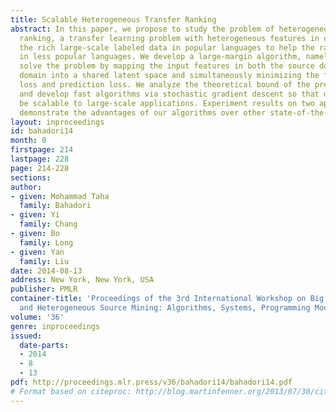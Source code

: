 ```yaml
---
title: Scalable Heterogeneous Transfer Ranking
abstract: In this paper, we propose to study the problem of heterogeneous transfer
  ranking, a transfer learning problem with heterogeneous features in order to utilize
  the rich large-scale labeled data in popular languages to help the ranking task
  in less popular languages. We develop a large-margin algorithm, namely LM-HTR, to
  solve the problem by mapping the input features in both the source domain and target
  domain into a shared latent space and simultaneously minimizing the feature reconstruction
  loss and prediction loss. We analyze the theoretical bound of the prediction loss
  and develop fast algorithms via stochastic gradient descent so that our model can
  be scalable to large-scale applications. Experiment results on two application datasets
  demonstrate the advantages of our algorithms over other state-of-the-art methods.
layout: inproceedings
id: bahadori14
month: 0
firstpage: 214
lastpage: 228
page: 214-228
sections: 
author:
- given: Mohammad Taha
  family: Bahadori
- given: Yi
  family: Chang
- given: Bo
  family: Long
- given: Yan
  family: Liu
date: 2014-08-13
address: New York, New York, USA
publisher: PMLR
container-title: 'Proceedings of the 3rd International Workshop on Big Data, Streams
  and Heterogeneous Source Mining: Algorithms, Systems, Programming Models and Applications'
volume: '36'
genre: inproceedings
issued:
  date-parts:
  - 2014
  - 8
  - 13
pdf: http://proceedings.mlr.press/v36/bahadori14/bahadori14.pdf
# Format based on citeproc: http://blog.martinfenner.org/2013/07/30/citeproc-yaml-for-bibliographies/
---
```

